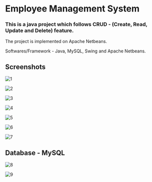 
# Employee Management System
### This is a java project which follows CRUD - (Create, Read, Update and Delete) feature.
The project is implemented on Apache Netbeans.





Softwares/Framework - Java, MySQL, Swing and Apache Netbeans.

## Screenshots

![1](https://user-images.githubusercontent.com/90173091/196427910-c71e8b14-25dd-4c7d-8afc-c5a395d61649.png)

![2](https://user-images.githubusercontent.com/90173091/196428129-602d5fa0-ac01-4521-8af5-d5aa0edcadce.png)

![3](https://user-images.githubusercontent.com/90173091/196428135-4b2f0eb4-4d13-4316-9d51-1d9520e518da.png)

![4](https://user-images.githubusercontent.com/90173091/196428271-32eb8c0d-0055-4593-b767-3811fa76e6f8.png)

![5](https://user-images.githubusercontent.com/90173091/196429357-9c3915f2-f5dc-43a3-87bb-4b62265c2441.png)

![6](https://user-images.githubusercontent.com/90173091/196429361-a73240e6-4d61-41d7-ab24-926de8b84038.png)

![7](https://user-images.githubusercontent.com/90173091/196429353-bd5fcfaf-d804-4b7e-aab0-189a4504e36a.png)

## Database - MySQL

![8](https://user-images.githubusercontent.com/90173091/196431106-cc93bf97-4cc1-4ba1-a14e-920fb753bc8a.png)

![9](https://user-images.githubusercontent.com/90173091/196431212-89f2ca93-e9e4-4769-929d-457f225fdded.png)
